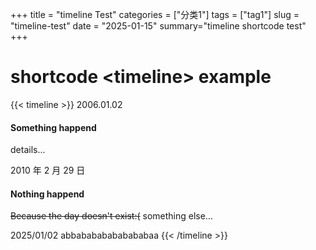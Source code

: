 +++
title = "timeline Test"
categories = ["分类1"]
tags = ["tag1"]
slug = "timeline-test"
date = "2025-01-15"
summary="timeline shortcode test"
+++

# shortcode \<timeline\> example

{{< timeline >}}
2006.01.02
#### Something happend
details...

2010 年 2 月 29 日
#### Nothing happend
~~Because the day doesn't exist:(~~
something else...

2025/01/02
abbabababababababaa
{{< /timeline >}}
